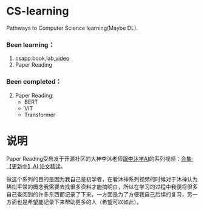# CS-learning
Pathways to Computer Science learning(Maybe DL). 
### Been learning： 
1. csapp:book,lab,[video](<https://www.bilibili.com/video/BV1os4y1b7we?share_source=copy_web>)
2. Paper Reading
### Been completed： 
2. Paper Reading:
    - BERT
    - ViT
    - Transformer

# 说明    

Paper Reading受启发于开源社区的大神李沐老师[跟李沐学AI](https://space.bilibili.com/1567748478?spm_id_from=333.337.0.0)的系列视频：[合集·【更新中】AI 论文精读](https://space.bilibili.com/1567748478/lists/32744?type=season)。    

做这个系列的目的是因为我自己是初学者，在看沐神系列视频的时候对于沐神认为稀松平常的概念我需要去找很多资料才能搞明白，所以在学习的过程中我便将很多自己查阅到的许多东西都记录了下来，一方面是为了方便我自己后续的复习，另一方面也是希望能记录下来帮助更多的人（希望可以如此）。    